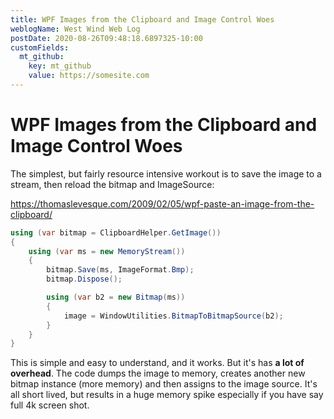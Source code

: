```yaml
---
title: WPF Images from the Clipboard and Image Control Woes
weblogName: West Wind Web Log
postDate: 2020-08-26T09:48:18.6897325-10:00
customFields:
  mt_github:
    key: mt_github
    value: https://somesite.com
---
```

# WPF Images from the Clipboard and Image Control Woes



The simplest, but fairly resource intensive workout is to save the image to a stream, then reload the bitmap and ImageSource:

https://thomaslevesque.com/2009/02/05/wpf-paste-an-image-from-the-clipboard/


```cs
using (var bitmap = ClipboardHelper.GetImage())
{
    using (var ms = new MemoryStream())
    {
        bitmap.Save(ms, ImageFormat.Bmp);
        bitmap.Dispose();

        using (var b2 = new Bitmap(ms))
        {
            image = WindowUtilities.BitmapToBitmapSource(b2);
        }
    }
}
```              

This is simple and easy to understand, and it works. But it's has **a lot of overhead**. The code dumps the image to memory, creates another new bitmap instance (more memory) and then assigns to the image source. It's all short lived, but results in a huge memory spike especially if you have say full 4k screen shot.